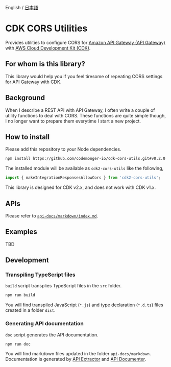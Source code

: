 English / [日本語](./README.ja.md)

# CDK CORS Utilities

Provides utilities to configure CORS for [Amazon API Gateway (API Gateway)](https://docs.aws.amazon.com/apigateway/latest/developerguide/welcome.html) with [AWS Cloud Development Kit (CDK)](https://docs.aws.amazon.com/cdk/v2/guide/home.html).

## For whom is this library?

This library would help you if you feel tiresome of repeating CORS settings for API Gateway with CDK.

## Background

When I describe a REST API with API Gateway, I often write a couple of utility functions to deal with CORS.
These functions are quite simple though, I no longer want to prepare them everytime I start a new project.

## How to install

Please add this repository to your Node dependencies.

```sh
npm install https://github.com/codemonger-io/cdk-cors-utils.git#v0.2.0
```

The installed module will be available as `cdk2-cors-utils` like the following,

```js
import { makeIntegrationResponsesAllowCors } from 'cdk2-cors-utils';
```

This library is designed for CDK v2.x, and does not work with CDK v1.x.

## APIs

Please refer to [`api-docs/markdown/index.md`](./api-docs/markdown/index.md).

## Examples

TBD

## Development

### Transpiling TypeScript files

`build` script transplies TypeScript files in the `src` folder.

```sh
npm run build
```

You will find transpiled JavaScript (`*.js`) and type declaration (`*.d.ts`) files created in a folder `dist`.

### Generating API documentation

`doc` script generates the API documentation.

```sh
npm run doc
```

You will find markdown files updated in the folder `api-docs/markdown`.
Documentation is generated by [API Extractor](https://api-extractor.com) and [API Documenter](https://api-extractor.com/pages/setup/generating_docs/).